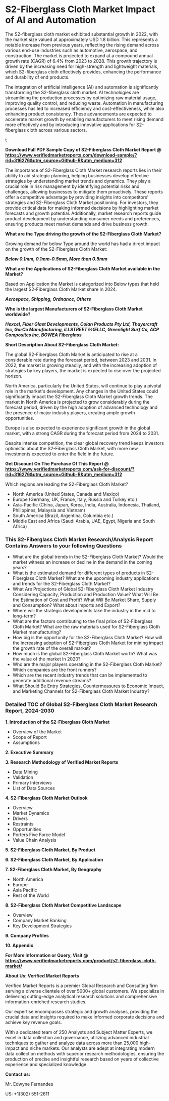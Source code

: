 <meta name="title" content="Global S2-Fiberglass Cloth Market Impact of AI and Automation"><meta name="description" content="The S2-fiberglass cloth market exhibited substantial growth in 2022, with the market size valued at approximately USD 1.8 billion. This represents a notable increase f"><meta name="title" content="S2-Fiberglass Cloth Market Size, Share, Scope, Trends, Growth, Opportunities, Analysis, Forecast"><h1>S2-Fiberglass Cloth Market Impact of AI and Automation</h1><p>The S2-fiberglass cloth market exhibited substantial growth in 2022, with the market size valued at approximately USD 1.8 billion. This represents a notable increase from previous years, reflecting the rising demand across various end-use industries such as automotive, aerospace, and construction. The market is projected to expand at a compound annual growth rate (CAGR) of 6.4% from 2023 to 2028. This growth trajectory is driven by the increasing need for high-strength and lightweight materials, which S2-fiberglass cloth effectively provides, enhancing the performance and durability of end products.</p><p>The integration of artificial intelligence (AI) and automation is significantly transforming the S2-fiberglass cloth market. AI technologies are streamlining the production processes by optimizing raw material usage, improving quality control, and reducing waste. Automation in manufacturing processes has led to increased efficiency and cost-effectiveness, while also enhancing product consistency. These advancements are expected to accelerate market growth by enabling manufacturers to meet rising demand more effectively and by introducing innovative applications for S2-fiberglass cloth across various sectors.</p>t</p><p id="" class=""><strong>Download Full PDF Sample Copy of S2-Fiberglass Cloth Market Report @ <a href="https://www.verifiedmarketreports.com/download-sample/?rid=316276&utm_source=Github-R&utm_medium=312" target="_blank">https://www.verifiedmarketreports.com/download-sample/?rid=316276&utm_source=Github-R&utm_medium=312</a></strong></p><p>The importance of&nbsp;S2-Fiberglass Cloth Market research reports lies in their ability to aid strategic planning, helping businesses develop effective strategies by understanding market trends and dynamics. They play a crucial role in risk management by identifying potential risks and challenges, allowing businesses to mitigate them proactively. These reports offer a competitive advantage by providing insights into competitors' strategies and S2-Fiberglass Cloth Market positioning. For investors, they provide critical data for making informed decisions by highlighting market forecasts and growth potential. Additionally, market research reports guide product development by understanding consumer needs and preferences, ensuring products meet market demands and drive business growth.</p><p><strong>What are the&nbsp;Type driving the growth of the S2-Fiberglass Cloth Market?</strong></p><p id="" class="">Growing demand for below Type around the world has had a direct impact on the growth of the S2-Fiberglass Cloth Market:</p><em><strong>Below 0.1mm, 0.1mm-0.5mm, More than 0.5mm</strong></em></p><strong>What are the&nbsp;Applications&nbsp;of S2-Fiberglass Cloth Market available in the Market?</strong></p><p id="" class="">Based on Application the Market is categorized into Below types that held the largest S2-Fiberglass Cloth Market share In 2024.</p><em><strong>Aerospace, Shipping, Ordnance, Others</strong></em></p><strong>Who is the largest Manufacturers of S2-Fiberglass Cloth Market worldwide?</strong></p><p><em><strong>Hexcel, Fiber Glast Developments, Colan Products Pty Ltd, Thayercraft Inc, GarCo Manufacturing, iLLSTREETï¼ŒLLC, Greenlight Surf Co, ACP Composites Inc, BOWEA Fiberglass</strong></em></p><p id="" class=""><strong>Short Description About S2-Fiberglass Cloth Market:</strong></p><p>The global S2-Fiberglass Cloth Market is anticipated to rise at a considerable rate during the forecast period, between 2023 and 2031. In 2022, the market is growing steadily, and with the increasing adoption of strategies by key players, the market is expected to rise over the projected horizon.</p><p>North America, particularly the United States, will continue to play a pivotal role in the market's development. Any changes in the United States could significantly impact the S2-Fiberglass Cloth Market growth trends. The market in North America is projected to grow considerably during the forecast period, driven by the high adoption of advanced technology and the presence of major industry players, creating ample growth opportunities.</p><p>Europe is also expected to experience significant growth in the global market, with a strong CAGR during the forecast period from 2024 to 2031.</p><p>Despite intense competition, the clear global recovery trend keeps investors optimistic about the S2-Fiberglass Cloth Market, with more new investments expected to enter the field in the future.</p><p id="" class=""><strong>Get Discount On The Purchase Of This Report @ <a href="https://www.verifiedmarketreports.com/ask-for-discount/?rid=316276&utm_source=Github-R&utm_medium=312" target="_blank">https://www.verifiedmarketreports.com/ask-for-discount/?rid=316276&utm_source=Github-R&utm_medium=312</a></strong></p>Which regions are leading the S2-Fiberglass Cloth Market?</p><ul><li>North America (United States, Canada and Mexico)</li><li>Europe (Germany, UK, France, Italy, Russia and Turkey etc.)</li><li>Asia-Pacific (China, Japan, Korea, India, Australia, Indonesia, Thailand, Philippines, Malaysia and Vietnam)</li><li>South America (Brazil, Argentina, Columbia etc.)</li><li>Middle East and Africa (Saudi Arabia, UAE, Egypt, Nigeria and South Africa)</li></ul><h3 id="" class="">This S2-Fiberglass Cloth Market Research/Analysis Report Contains Answers to your following Questions</h3><ul><li>What are the global trends in the S2-Fiberglass Cloth Market? Would the market witness an increase or decline in the demand in the coming years?</li><li>What is the estimated demand for different types of products in S2-Fiberglass Cloth Market? What are the upcoming industry applications and trends for the S2-Fiberglass Cloth Market?</li><li>What Are Projections of Global S2-Fiberglass Cloth Market Industry Considering Capacity, Production and Production Value? What Will Be the Estimation of Cost and Profit? What Will Be Market Share, Supply and Consumption? What about imports and Export?</li><li>Where will the strategic developments take the industry in the mid to long-term?</li><li>What are the factors contributing to the final price of S2-Fiberglass Cloth Market? What are the raw materials used for S2-Fiberglass Cloth Market manufacturing?</li><li>How big is the opportunity for the S2-Fiberglass Cloth Market? How will the increasing adoption of S2-Fiberglass Cloth Market for mining impact the growth rate of the overall market?</li><li>How much is the global S2-Fiberglass Cloth Market worth? What was the value of the market In 2020?</li><li>Who are the major players operating in the S2-Fiberglass Cloth Market? Which companies are the front runners?</li><li>Which are the recent industry trends that can be implemented to generate additional revenue streams?</li><li>What Should Be Entry Strategies, Countermeasures to Economic Impact, and Marketing Channels for S2-Fiberglass Cloth Market Industry?</li></ul><h3 id="" class="">Detailed TOC of Global S2-Fiberglass Cloth Market Research Report, 2024-2030</h3><p id="" class=""><strong>1. Introduction of the S2-Fiberglass Cloth Market</strong></p><ul><li>Overview of the Market</li><li>Scope of Report</li><li>Assumptions</li></ul><p id="" class=""><strong>2. Executive Summary</strong></p><p id="" class=""><strong>3. Research Methodology of Verified Market Reports</strong></p><ul><li>Data Mining</li><li>Validation</li><li>Primary Interviews</li><li>List of Data Sources</li></ul><p id="" class=""><strong>4. S2-Fiberglass Cloth Market Outlook</strong></p><ul><li>Overview</li><li>Market Dynamics</li><li>Drivers</li><li>Restraints</li><li>Opportunities</li><li>Porters Five Force Model</li><li>Value Chain Analysis</li></ul><p id="" class=""><strong>5. S2-Fiberglass Cloth Market, By Product</strong></p><p id="" class=""><strong>6. S2-Fiberglass Cloth Market, By Application</strong></p><p id="" class=""><strong>7. S2-Fiberglass Cloth Market, By Geography</strong></p><ul><li>North America</li><li>Europe</li><li>Asia Pacific</li><li>Rest of the World</li></ul><p id="" class=""><strong>8. S2-Fiberglass Cloth Market Competitive Landscape</strong></p><ul><li>Overview</li><li>Company Market Ranking</li><li>Key Development Strategies</li></ul><p id="" class=""><strong>9. Company Profiles</strong></p><p id="" class=""><strong>10. Appendix</strong></p><p id="" class=""><strong>For More Information or Query, Visit @ <a href="https://www.verifiedmarketreports.com/product/s2-fiberglass-cloth-market/" target="_blank">https://www.verifiedmarketreports.com/product/s2-fiberglass-cloth-market/</a></strong></p><p id="" class=""><strong>About Us: Verified Market Reports</strong></p><p id="" class="">Verified Market Reports is a premier Global Research and Consulting firm serving a diverse clientele of over 5000+ global customers. We specialize in delivering cutting-edge analytical research solutions and comprehensive information-enriched research studies.</p><p id="" class="">Our expertise encompasses strategic and growth analyses, providing the crucial data and insights required to make informed corporate decisions and achieve key revenue goals.</p><p id="" class="">With a dedicated team of 250 Analysts and Subject Matter Experts, we excel in data collection and governance, utilizing advanced industrial techniques to gather and analyze data across more than 25,000 high-impact and niche markets. Our analysts are adept at integrating modern data collection methods with superior research methodologies, ensuring the production of precise and insightful research based on years of collective experience and specialized knowledge.</p><p id="" class=""><strong>Contact us:</strong></p><p id="" class="">Mr. Edwyne Fernandes</p><p id="" class="">US: +1(302) 551-2611</p>